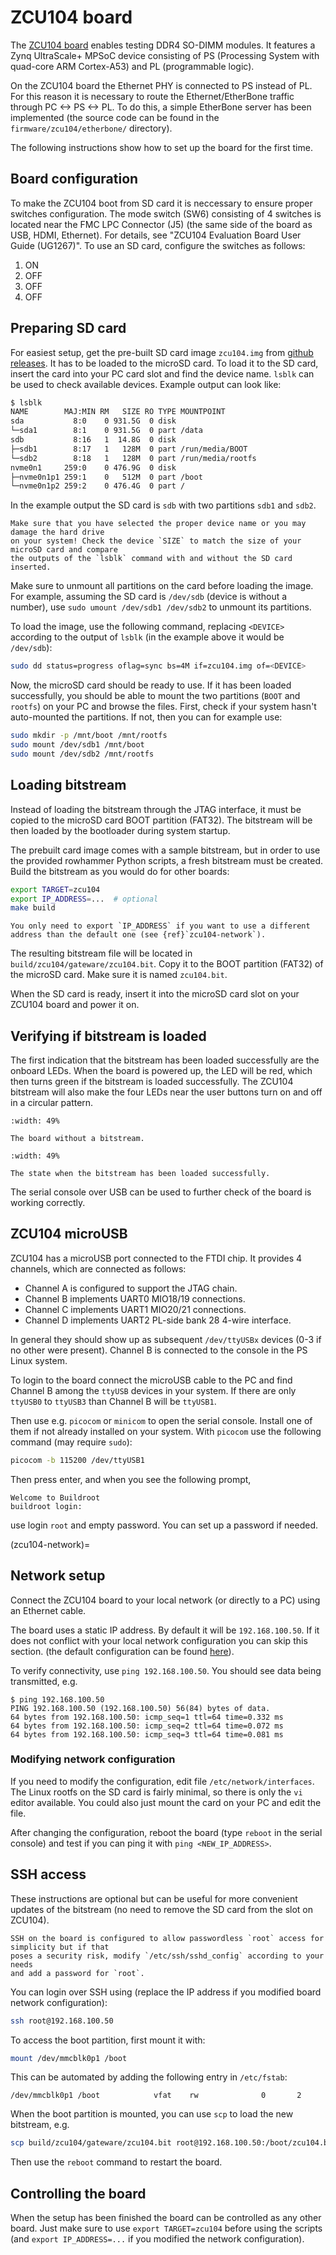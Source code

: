 # ZCU104 board

The [ZCU104 board](https://www.xilinx.com/products/boards-and-kits/zcu104.html) enables testing DDR4 SO-DIMM modules.
It features a Zynq UltraScale+ MPSoC device consisting of PS (Processing System with quad-core ARM Cortex-A53) and PL (programmable logic).

On the ZCU104 board the Ethernet PHY is connected to PS instead of PL.
For this reason it is necessary to route the Ethernet/EtherBone traffic through PC \<-> PS \<-> PL.
To do this, a simple EtherBone server has been implemented (the source code can be found in the `firmware/zcu104/etherbone/` directory).

The following instructions show how to set up the board for the first time.

## Board configuration

To make the ZCU104 boot from SD card it is neccessary to ensure proper switches configuration.
The mode switch (SW6) consisting of 4 switches is located near the FMC LPC Connector (J5)
(the same side of the board as USB, HDMI, Ethernet). For details, see "ZCU104 Evaluation Board User Guide (UG1267)".
To use an SD card, configure the switches as follows:

1. ON
2. OFF
3. OFF
4. OFF

## Preparing SD card

For easiest setup, get the pre-built SD card image `zcu104.img` from [github releases](https://github.com/antmicro/rowhammer-tester/releases/tag/zcu104-v0.2). It has to be loaded to the microSD card.
To load it to the SD card, insert the card into your PC card slot and find the device name.
`lsblk` can be used to check available devices. Example output can look like:

```sh
$ lsblk
NAME        MAJ:MIN RM   SIZE RO TYPE MOUNTPOINT
sda           8:0    0 931.5G  0 disk
└─sda1        8:1    0 931.5G  0 part /data
sdb           8:16   1  14.8G  0 disk
├─sdb1        8:17   1   128M  0 part /run/media/BOOT
└─sdb2        8:18   1   128M  0 part /run/media/rootfs
nvme0n1     259:0    0 476.9G  0 disk
├─nvme0n1p1 259:1    0   512M  0 part /boot
└─nvme0n1p2 259:2    0 476.4G  0 part /
```

In the example output the SD card is `sdb` with two partitions `sdb1` and `sdb2`.

```{warning}
Make sure that you have selected the proper device name or you may damage the hard drive
on your system! Check the device `SIZE` to match the size of your microSD card and compare
the outputs of the `lsblk` command with and without the SD card inserted.
```

Make sure to unmount all partitions on the card before loading the image.
For example, assuming the SD card is `/dev/sdb` (device is without a number),
use `sudo umount /dev/sdb1 /dev/sdb2` to unmount its partitions.

To load the image, use the following command, replacing `<DEVICE>` according to the output of `lsblk` (in the example above it would be `/dev/sdb`):

```sh
sudo dd status=progress oflag=sync bs=4M if=zcu104.img of=<DEVICE>
```

Now, the microSD card should be ready to use. If it has been loaded successfully, you should be
able to mount the two partitions (`BOOT` and `rootfs`) on your PC and browse the files.
First, check if your system hasn't auto-mounted the partitions. If not, then you can for example use:

```sh
sudo mkdir -p /mnt/boot /mnt/rootfs
sudo mount /dev/sdb1 /mnt/boot
sudo mount /dev/sdb2 /mnt/rootfs
```

## Loading bitstream

Instead of loading the bitstream through the JTAG interface, it must be copied to the microSD card BOOT partition (FAT32).
The bitstream will be then loaded by the bootloader during system startup.

The prebuilt card image comes with a sample bitstream, but in order to use the provided rowhammer Python scripts,
a fresh bitstream must be created. Build the bitstream as you would do for other boards:

```sh
export TARGET=zcu104
export IP_ADDRESS=...  # optional
make build
```

```{note}
You only need to export `IP_ADDRESS` if you want to use a different address than the default one (see {ref}`zcu104-network`).
```

The resulting bitstream file will be located in `build/zcu104/gateware/zcu104.bit`.
Copy it to the BOOT partition (FAT32) of the microSD card. Make sure it is named `zcu104.bit`.

When the SD card is ready, insert it into the microSD card slot on your ZCU104 board and power it on.

## Verifying if bitstream is loaded

The first indication that the bitstream has been loaded successfully are the onboard LEDs.
When the board is powered up, the LED will be red, which then turns green
if the bitstream is loaded successfully. The ZCU104 bitstream will also make the four LEDs near
the user buttons turn on and off in a circular pattern.

```{figure} zcu104_loading.jpg
:width: 49%

The board without a bitstream.
```

```{figure} zcu104_loaded.jpg
:width: 49%

The state when the bitstream has been loaded successfully.
```

The serial console over USB can be used to further check of the board is working correctly.

## ZCU104 microUSB

ZCU104 has a microUSB port connected to the FTDI chip. It provides 4 channels, which are connected as follows:

- Channel A is configured to support the JTAG chain.
- Channel B implements UART0 MIO18/19 connections.
- Channel C implements UART1 MIO20/21 connections.
- Channel D implements UART2 PL-side bank 28 4-wire interface.

In general they should show up as subsequent `/dev/ttyUSBx` devices (0-3 if no other were present).
Channel B is connected to the console in the PS Linux system.

To login to the board connect the microUSB cable to the PC and find Channel B among the `ttyUSB`
devices in your system. If there are only `ttyUSB0` to `ttyUSB3` than Channel B will be `ttyUSB1`.

Then use e.g. `picocom` or `minicom` to open the serial console. Install one of them if not already
installed on your system. With `picocom` use the following command (may require `sudo`):

```sh
picocom -b 115200 /dev/ttyUSB1
```

Then press enter, and when you see the following prompt,

```
Welcome to Buildroot
buildroot login:
```

use login `root` and empty password. You can set up a password if needed.

(zcu104-network)=

## Network setup

Connect the ZCU104 board to your local network (or directly to a PC) using an Ethernet cable.

The board uses a static IP address. By default it will be `192.168.100.50`.
If it does not conflict with your local network configuration you can skip this section.
(the default configuration can be found [here](https://github.com/antmicro/rowhammer-tester/blob/master/firmware/zcu104/buildroot/rootfs_overlay/etc/network/interfaces)).

To verify connectivity, use `ping 192.168.100.50`.
You should see data being transmitted, e.g.

```
$ ping 192.168.100.50
PING 192.168.100.50 (192.168.100.50) 56(84) bytes of data.
64 bytes from 192.168.100.50: icmp_seq=1 ttl=64 time=0.332 ms
64 bytes from 192.168.100.50: icmp_seq=2 ttl=64 time=0.072 ms
64 bytes from 192.168.100.50: icmp_seq=3 ttl=64 time=0.081 ms
```

### Modifying network configuration

If you need to modify the configuration, edit file `/etc/network/interfaces`.
The Linux rootfs on the SD card is fairly minimal, so there is only the `vi` editor available.
You could also just mount the card on your PC and edit the file.

After changing the configuration, reboot the board (type `reboot` in the serial console)
and test if you can ping it with `ping <NEW_IP_ADDRESS>`.

## SSH access

These instructions are optional but can be useful for more convenient updates of the bitstream
(no need to remove the SD card from the slot on ZCU104).

```{note}
SSH on the board is configured to allow passwordless `root` access for simplicity but if that
poses a security risk, modify `/etc/ssh/sshd_config` according to your needs
and add a password for `root`.
```

You can login over SSH using (replace the IP address if you modified board network configuration):

```sh
ssh root@192.168.100.50
```

To access the boot partition, first mount it with:

```sh
mount /dev/mmcblk0p1 /boot
```

This can be automated by adding the following entry in `/etc/fstab`:

```
/dev/mmcblk0p1 /boot            vfat    rw              0       2
```

When the boot partition is mounted, you can use `scp` to load the new bitstream, e.g.

```sh
scp build/zcu104/gateware/zcu104.bit root@192.168.100.50:/boot/zcu104.bit
```

Then use the `reboot` command to restart the board.

## Controlling the board

When the setup has been finished the board can be controlled as any other board.
Just make sure to use `export TARGET=zcu104` before using the scripts (and
`export IP_ADDRESS=...` if you modified the network configuration).
